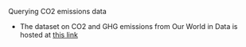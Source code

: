 Querying CO2 emissions data

- The dataset on CO2 and GHG emissions from Our World in Data is hosted at [this link ](https://github.com/owid/co2-data)

